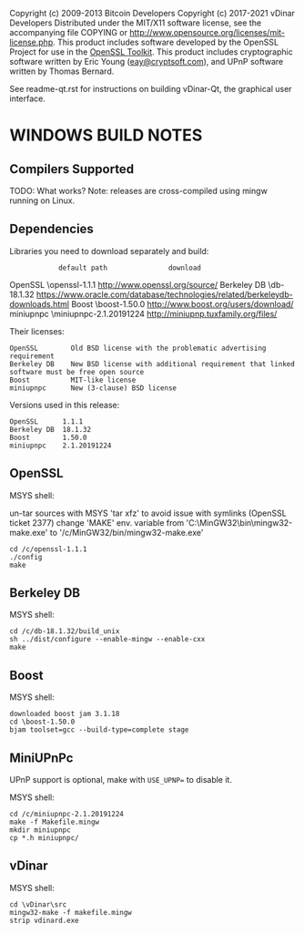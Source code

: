 Copyright (c) 2009-2013 Bitcoin Developers
Copyright (c) 2017-2021 vDinar Developers
Distributed under the MIT/X11 software license, see the accompanying
file COPYING or http://www.opensource.org/licenses/mit-license.php.
This product includes software developed by the OpenSSL Project for use in the [OpenSSL Toolkit](http://www.openssl.org/). This product includes
cryptographic software written by Eric Young ([eay@cryptsoft.com](mailto:eay@cryptsoft.com)), and UPnP software written by Thomas Bernard.

See readme-qt.rst for instructions on building vDinar-Qt, the
graphical user interface.

WINDOWS BUILD NOTES
===================

Compilers Supported
-------------------
TODO: What works?
Note: releases are cross-compiled using mingw running on Linux.


Dependencies
------------
Libraries you need to download separately and build:

                default path               download
OpenSSL         \openssl-1.1.1             http://www.openssl.org/source/
Berkeley DB     \db-18.1.32                https://www.oracle.com/database/technologies/related/berkeleydb-downloads.html
Boost           \boost-1.50.0              http://www.boost.org/users/download/
miniupnpc       \miniupnpc-2.1.20191224    http://miniupnp.tuxfamily.org/files/

Their licenses:

	OpenSSL        Old BSD license with the problematic advertising requirement
	Berkeley DB    New BSD license with additional requirement that linked software must be free open source
	Boost          MIT-like license
	miniupnpc      New (3-clause) BSD license

Versions used in this release:

	OpenSSL      1.1.1
	Berkeley DB  18.1.32
	Boost        1.50.0
	miniupnpc    2.1.20191224


OpenSSL
-------
MSYS shell:

un-tar sources with MSYS 'tar xfz' to avoid issue with symlinks (OpenSSL ticket 2377)
change 'MAKE' env. variable from 'C:\MinGW32\bin\mingw32-make.exe' to '/c/MinGW32/bin/mingw32-make.exe'

	cd /c/openssl-1.1.1
	./config
	make

Berkeley DB
-----------
MSYS shell:

	cd /c/db-18.1.32/build_unix
	sh ../dist/configure --enable-mingw --enable-cxx
	make

Boost
-----
MSYS shell:

	downloaded boost jam 3.1.18
	cd \boost-1.50.0
	bjam toolset=gcc --build-type=complete stage

MiniUPnPc
---------
UPnP support is optional, make with `USE_UPNP=` to disable it.

MSYS shell:

	cd /c/miniupnpc-2.1.20191224
	make -f Makefile.mingw
	mkdir miniupnpc
	cp *.h miniupnpc/

vDinar
-------
MSYS shell:

	cd \vDinar\src
	mingw32-make -f makefile.mingw
	strip vdinard.exe
